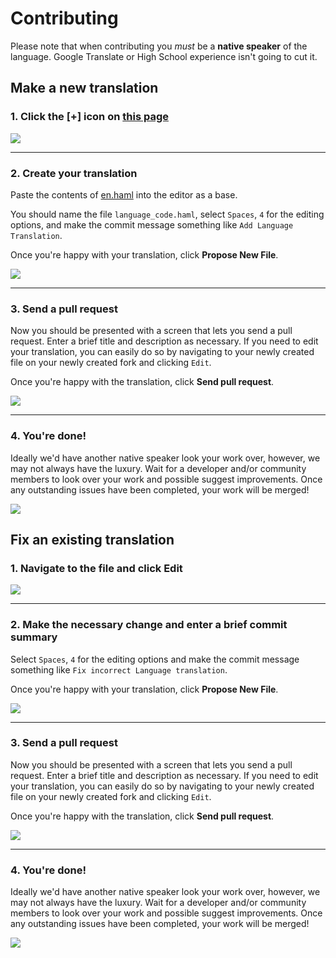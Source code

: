 Contributing
============

Please note that when contributing you _must_ be a __native speaker__ of the language. Google Translate or High School experience isn't going to cut it.

## Make a new translation

### 1. Click the [+] icon on [this page](https://github.com/OvercastNetwork/rules)

![](http://i.imgur.com/JeHa83r.png)

*****

### 2. Create your translation
Paste the contents of [en.haml](https://raw.github.com/OvercastNetwork/rules/master/en.haml) into the editor as a base.

You should name the file `language_code.haml`, select `Spaces`, `4` for the editing options, and make the commit message something like `Add Language Translation`.

Once you're happy with your translation, click __Propose New File__.

![](http://i.imgur.com/oGqmdOy.png)

*****

### 3. Send a pull request

Now you should be presented with a screen that lets you send a pull request. Enter a brief title and description as necessary. If you need to edit your translation, you can easily do so by navigating to your newly created file on your newly created fork and clicking `Edit`.

Once you're happy with the translation, click __Send pull request__.

![](http://i.imgur.com/Bd8tNez.png)

*****

### 4. You're done!

Ideally we'd have another native speaker look your work over, however, we may not always have the luxury. Wait for a developer and/or community members to look over your work and possible suggest improvements. Once any outstanding issues have been completed, your work will be merged!

![](http://i.imgur.com/WiXbtTc.png)

## Fix an existing translation

### 1. Navigate to the file and click Edit

![](http://i.imgur.com/yTME8wS.png)

*****

### 2. Make the necessary change and enter a brief commit summary

Select `Spaces`, `4` for the editing options and make the commit message something like `Fix incorrect Language translation`.

Once you're happy with your translation, click __Propose New File__.

![](http://i.imgur.com/bfO6S4u.png)

*****

### 3. Send a pull request

Now you should be presented with a screen that lets you send a pull request. Enter a brief title and description as necessary. If you need to edit your translation, you can easily do so by navigating to your newly created file on your newly created fork and clicking `Edit`.

Once you're happy with the translation, click __Send pull request__.

![](http://i.imgur.com/3MpiiBJ.png)

*****

### 4. You're done!

Ideally we'd have another native speaker look your work over, however, we may not always have the luxury. Wait for a developer and/or community members to look over your work and possible suggest improvements. Once any outstanding issues have been completed, your work will be merged!

![](http://i.imgur.com/WiXbtTc.png)
